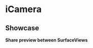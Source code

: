 # iCamera

## Showcase
**Share preview between SurfaceViews**

[](https://github.com/boybeak/iCamera/assets/6696502/94bec530-4e54-4c41-9ce2-638b163fff60)


